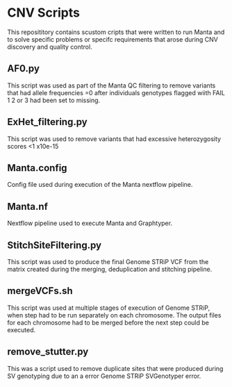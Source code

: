 # CNV Scripts

This reposititory contains scustom cripts that were written to run Manta and to solve specific problems or specifc requirements that arose during CNV discovery and quality control.

## AF0.py

This script was used as part of the Manta QC filtering to remove variants that had allele frequencies =0 after individuals genotypes flagged wiith FAIL 1 2 or 3 had been set to missing.  

## ExHet_filtering.py

This script was used to remove variants that had excessive heterozygosity scores <1 x10e-15 

## Manta.config

Config file used during execution of the Manta nextflow pipeline. 

## Manta.nf

Nextflow pipeline used to execute Manta and Graphtyper. 

## StitchSiteFiltering.py

This script was used to produce the final Genome STRiP VCF from the matrix created during the merging, deduplication and stitching pipeline.

## mergeVCFs.sh

This script was used at multiple stages of execution of Genome STRiP, when step had to be run separately on each chromosome. The output files for each chromosome had to be merged before the next step could be executed. 

## remove_stutter.py

This was a script used to remove duplicate sites that were produced during SV genotyping due to an a error Genome STRiP SVGenotyper error. 
